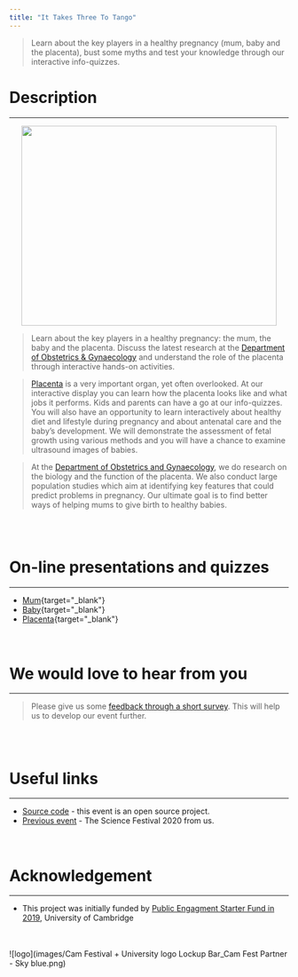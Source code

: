 ```yaml
---
title: "It Takes Three To Tango"
---
```


> Learn about the key players in a healthy pregnancy (mum, baby and the placenta), bust some myths and test your knowledge through our interactive info-quizzes.

# Description
***
<p align="center">
<img width="460" height="360" src="img/take3_to_tango.png">
</p>

>Learn about the key players in a healthy pregnancy: the mum, the baby and the placenta. Discuss the latest research at the [Department of Obstetrics & Gynaecology](https://www.obgyn.cam.ac.uk/) and understand the role of the placenta through interactive hands-on activities.

>[Placenta](https://en.wikipedia.org/wiki/Placenta) is a very important organ, yet often overlooked. At our interactive display you can learn how the placenta looks like and what jobs it performs. Kids and parents can have a go at our info-quizzes. You will also have an opportunity to learn interactively about healthy diet and lifestyle during pregnancy and about antenatal care and the baby’s development. We will demonstrate the assessment of fetal growth using various methods and you will have a chance to examine ultrasound images of babies.

>At the [Department of Obstetrics and Gynaecology](https://www.obgyn.cam.ac.uk/), we do research on the biology and the function of the placenta. We also conduct large population studies which aim at identifying key features that could predict problems in pregnancy. Our ultimate goal is to find better ways of helping mums to give birth to healthy babies.

<br><br>

# On-line presentations and quizzes
***
* [Mum](slide-and-quiz/mum.html){target="_blank"}
* [Baby](slide-and-quiz/baby.html){target="_blank"}
* [Placenta](slide-and-quiz/placenta.html){target="_blank"}
<br><br><br>


# We would love to hear from you
***
> Please give us some [feedback through a short survey](https://www.surveymonkey.co.uk/r/HZDJ778). This will help us to develop our event further.

<br><br>

# Useful links 
***
* [Source code](https://github.com/ObsGynaeCam/CF2021) - this event is an open source project.
* [Previous event](https://sung.github.io/CamObsGynCSF2020/) - The Science Festival 2020 from us.
<br><br><br>

# Acknowledgement
***
* This project was initially funded by [Public Engagment Starter Fund in 2019](https://www.cam.ac.uk/public-engagement/information-for-staff-and-students/public-engagement-starter-fund-0), University of Cambridge
<br><br><br>

![logo](images/Cam Festival + University logo Lockup Bar_Cam Fest Partner - Sky blue.png)
<!--<img align="left" wdith="360" height="300" src="img/Yellow-03.jpg">-->

